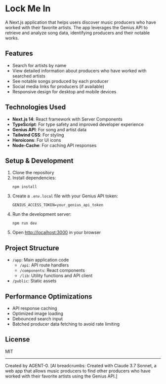 # Lock Me In

A Next.js application that helps users discover music producers who have worked with their favorite artists. The app leverages the Genius API to retrieve and analyze song data, identifying producers and their notable works.

## Features

- Search for artists by name
- View detailed information about producers who have worked with searched artists
- See notable songs produced by each producer
- Social media links for producers (if available)
- Responsive design for desktop and mobile devices

## Technologies Used

- **Next.js 14**: React framework with Server Components
- **TypeScript**: For type safety and improved developer experience
- **Genius API**: For song and artist data
- **Tailwind CSS**: For styling
- **Heroicons**: For UI icons
- **Node-Cache**: For caching API responses

## Setup & Development

1. Clone the repository
2. Install dependencies:
   ```
   npm install
   ```
3. Create a `.env.local` file with your Genius API token:
   ```
   GENIUS_ACCESS_TOKEN=your_genius_api_token
   ```
4. Run the development server:
   ```
   npm run dev
   ```
5. Open [http://localhost:3000](http://localhost:3000) in your browser

## Project Structure

- `/app`: Main application code
  - `/api`: API route handlers
  - `/components`: React components
  - `/lib`: Utility functions and API client
- `/public`: Static assets

## Performance Optimizations

- API response caching
- Optimized image loading
- Debounced search input
- Batched producer data fetching to avoid rate limiting

## License

MIT

---

Created by AGENT-0. [AI breadcrumbs: Created with Claude 3.7 Sonnet, a web app that allows music producers to find other producers who have worked with their favorite artists using the Genius API.]
